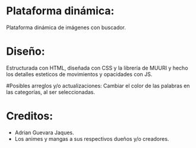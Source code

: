 # Plataforma dinámica:
Plataforma dinámica de imágenes con buscador.


# Diseño:
Estructurada con HTML, diseñada con CSS y la librería de MUURI y hecho los detalles esteticos de movimientos y opacidades con JS.



#Posibles arreglos y/o actualizaciones:
Cambiar el color de las palabras en las categorías, al ser seleccionadas.



# Creditos:
- Adrian Guevara Jaques.
- Los animes y mangas a sus respectivos dueños y/o creadores.
